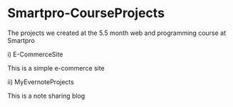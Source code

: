 # Smartpro-CourseProjects
The projects we created at the 5.5 month web and programming course at Smartpro

i) E-CommerceSite

This is a simple e-commerce site


ii) MyEvernoteProjects

This is a note sharing blog

